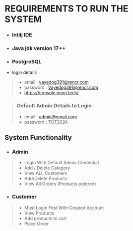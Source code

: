 
# REQUIREMENTS TO RUN THE SYSTEM

- ### Intilj IDE
- ### Java jdk version 17++
- ### PostgreSQL
- login details
> - email : vayedog391@rencr.com
> - password : Vayedog391@rencr.com
> - https://console.neon.tech/ 

> ### Default Admin Details to Login
> - email : admin@gmail.com
> - password : TUT2024

## System Functionality 
 - ### Admin
> - Login With Default Admin Credential
> - Add / Delete Category
> - View ALL Customers
> - Add/Delete Products
> - View All Orders (Products ordered)
- ### Customer
> - Must Login First With Created Account
> - View Products
> - Add products to cart
> - Place Order


[//]: # ()
[//]: # ()
[//]: # (# DB LINK)

[//]: # (https://phpmyadmin.freedb.tech/index.php?route=/database/structure&db=freedb_kotashop)

[//]: # ()
[//]: # (## Guide )

[//]: # ()
[//]: # (https://www.youtube.com/watch?v=l0ZEGOsYm3E&list=PLbtI3_MArDOlnBkBS-O04_YNIaZG4yetn&index=18)

[//]: # ()
[//]: # (## Customer)

[//]: # (![Screenshot &#40;1&#41;]&#40;https://github.com/Jakaza/kotashop/assets/69904835/2a954df9-afc8-42c7-95ed-466d0bff9ad7&#41;)

[//]: # ()
[//]: # (## Admin)

[//]: # (![Screenshot &#40;2&#41;]&#40;https://github.com/Jakaza/kotashop/assets/69904835/0304a91c-b569-435d-8e5d-e423af2a0bc3&#41;)

[//]: # ()
[//]: # ()
[//]: # (![Screenshot &#40;3&#41;]&#40;https://github.com/Jakaza/kotashop/assets/69904835/e37633c6-e1fb-45b5-88e8-b6d30b84c81d&#41;)
